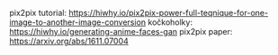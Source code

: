 pix2pix tutorial: https://hiwhy.io/pix2pix-power-full-teqnique-for-one-image-to-another-image-conversion
kočkoholky: https://hiwhy.io/generating-anime-faces-gan
pix2pix paper: https://arxiv.org/abs/1611.07004
